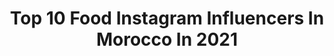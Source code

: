 ---
title: Top 10 Food Instagram Influencers In Morocco In 2021
description: >-
  Find top food Instagram influencers in Morocco in 2021. Most popular hashtags: #food #maroc #photooftheday.
platform: Instagram
hits: 52
text_top: Analyze the best Instagram profiles on inBeat.
text_bottom: Our database holds 52 Instagram influencers like this in Morocco for you to collaborate.
profiles:
  - username: "lesfitkho"
    fullname: >-
      FitKho
    bio: >-
      🤷🏻‍♀️🤷🏻‍♂️2 Siblings 👨🏻‍⚕️ Doctor 👼🏻🤸🏽Illy’S x Drogo ￼🐶Mum / Crossfit Trainer 💃🏻 Fun🔺Food🔺Health🔺 📍🇲🇦🇫🇷🇧🇪
    location: "Morocco"
    followers: 20900
    engagement: 541
    commentsToLikes: 0.135702
    id: ck5hp9bxsqywa0i11d9217mwu
    verified: false
    hashtags: "#beautiful, #picoftheday, #workout, #girl"
  - username: "bns_444"
    fullname: >-
      Bandar Nawafالشريف بندربن نواف
    bio: >-
      Saudi Events management and planner Food/Fashion/Business 📍Riyadh 👻Snapchat: bns_444 ✉️ Email: bns_444@outlook.com
    location: "Morocco"
    followers: 48538
    engagement: 226
    commentsToLikes: 0.096090
    id: ckf5nuiw6zqjr0j23lqrxs70n
    verified: false
    hashtags: "#maldivesislands, #maldives"
  - username: "asmrarabi"
    fullname: >-
      Fatima Zahra
    bio: >-
      Food lover 🍫🍝🍤🍣🍗🌭 Marocaine 🇲🇦🇲🇦 Content creator inquiries : asmrarabi@gmail.com Tik Tok Asmrarabi
    location: "Morocco"
    followers: 287628
    engagement: 309
    commentsToLikes: 0.046296
    id: ck8t9em62nt1t0j782ui7kr3y
    verified: false
    hashtags: "#sweets, #mozzarella, #wap, #eatingsounds"
  - username: "ameer_abuz"
    fullname: >-
      Ameer - أمير أبوزنادة
    bio: >-
      Don’t take me serious Weird sense of humor 🏋🏻‍♂️ Gym enthusiast 🍩 Foodie 📩 ameer.abuzinadah@gmail.com 📺 Youtube:Lift and Cheat ⬇️
    location: "Morocco"
    followers: 229186
    engagement: 288
    commentsToLikes: 0.027834
    id: ck6ufxw2qzs0w0j718vfmu50h
    verified: false
    hashtags: "#foodie, #mrolympia, #venice, #goldsgym"
  - username: "discoverwithouidad"
    fullname: >-
      Discover Food with Ouidad 🍴
    bio: >-
      ▪️ Home Café ▪️ Recipes and Food Recommendation ▪️ London 🇬🇧- Tangier 🇲🇦. ▪️ All 📸’s are mine.
    location: "Morocco"
    followers: 3183
    engagement: 1024
    commentsToLikes: 0.222608
    id: ck0tx2ndmhnhn0i19y6s9hts5
    verified: false
    hashtags: ""
  - username: "raneenaziz"
    fullname: >-
      رنين عبدالعزيز ®
    bio: >-
      📍: JEDDAH . LIFESTYLE | FOOD | BEAUTY . 📧: RANIN.BA22@GMAIL.COM
    location: "Morocco"
    followers: 254126
    engagement: 102
    commentsToLikes: 0.176759
    id: ckaougv7w07rt0i78apthphic
    verified: false
    hashtags: "#chipsyaaninice, #kitcoarabia"
  - username: "eddahri_wafaa"
    fullname: >-
      Wafaa Eddahri
    bio: >-
      Lifestyle Influencer #fashion #food BBA👩‍🎓Former Makeup Artist, Model MANAGER +33658447132 Wifey💍 Mommy of 5👩🏻👩🏻👩🏼👧🏻👦🏻 Born & raised in Sweden 🇸🇪 🇲🇦
    location: "Morocco"
    followers: 434801
    engagement: 268
    commentsToLikes: 0.039347
    id: ck9wezv4gmn290j78kf3zujtb
    verified: false
    hashtags: "#food, #caftan, #takchita, #caftandumaroc"
  - username: "bashacook.ar"
    fullname: >-
      Ali Basha علي باشا
    bio: >-
      -Food Vlogger -Jeddah, Saudi Arabia -Bashacook.ar@gmail.com حساب الافكار والحلول @bashacraft_ar
    location: "Morocco"
    followers: 1156403
    engagement: 89
    commentsToLikes: 0.039357
    id: ck8sw2ucwdkvx0j78g4coujyf
    verified: false
    hashtags: "#foodporn, #style, #food, #love"
  - username: "asmaefood"
    fullname: >-
      🍴شهيوات أسماء asmae food 🇲🇦🍴
    bio: >-
      💎 متزوجة 💤 35 سنة عندي قناة مختصة في الطبخ 🍜 شكرا لكل من يتابعني ويدعمني asmae food 💻 ☚ إسم القناة
    location: "Morocco"
    followers: 167716
    engagement: 86
    commentsToLikes: 0.042426
    id: ckaow8unw7v230i78zkhedbya
    verified: false
    hashtags: "#maroc, #cuisinemarocaine, #marakesh, #moroccanfood"
  - username: "alharbialaa"
    fullname: >-
      علاء الحربي | ALHARBIALAA
    bio: >-
      Portrait | Food |Coffee | Video | Travel Makkah, مصور من مكة
    location: "Morocco"
    followers: 2475
    engagement: 1073
    commentsToLikes: 0.060355
    id: ck8t4ko4u73kw0j78bh5ac2j5
    verified: false
    hashtags: "#mecca, #makkah, #canon, #taif"
---